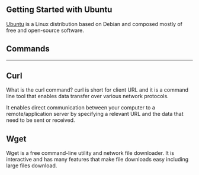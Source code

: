 ## Getting Started with Ubuntu
[Ubuntu](ubuntu.com) is a Linux distribution based on Debian and composed mostly of free and open-source software.
## Commands
---
## Curl
What is the curl command?
curl is short for client URL and it is a command line tool that enables data transfer over various network protocols.

It enables direct communication between your computer to a remote/application server by specifying a relevant URL and the data that need to be sent or received.

## Wget
Wget is a free command-line utility and network file downloader. It is interactive and has many features that make file downloads easy including large files download.